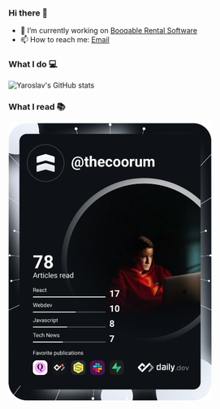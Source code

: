### Hi there 👋

- 🔭 I’m currently working on [Booqable Rental Software](https://booqable.com)
- 📫 How to reach me: [Email](mailto:coorum.y@gmail.com)

### What I do 💻
![Yaroslav's GitHub stats](https://github-readme-stats.vercel.app/api?username=thecoorum&count_private=true&include_all_commits=true)

### What I read 📚
<a href="https://app.daily.dev/thecoorum"><img src="https://github.com/thecoorum/thecoorum/blob/main/devcard.svg" width="400" alt="Yaroslav Vovchenko Dev Card"/></a>
